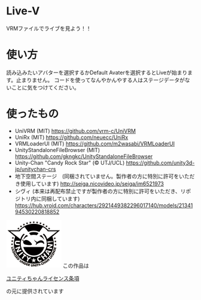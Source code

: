 # Live-V
VRMファイルでライブを見よう！！

# 使い方
読み込みたいアバターを選択するかDefault Avaterを選択するとLiveが始まります。止まりません。
コードを使ってなんやかんやする人はステージデータがないことに気をつけてください。

# 使ったもの
- UniVRM (MIT) https://github.com/vrm-c/UniVRM
- UniRx (MIT) https://github.com/neuecc/UniRx
- VRMLoaderUI (MIT) https://github.com/m2wasabi/VRMLoaderUI
- UnityStandaloneFileBrowser (MIT) https://github.com/gkngkc/UnityStandaloneFileBrowser
- Unity-Chan "Candy Rock Star" (© UTJ/UCL) https://github.com/unity3d-jp/unitychan-crs
- 地下空間ステージ　(同梱されていません。製作者の方に特別に許可をいただき使用しています) http://seiga.nicovideo.jp/seiga/im6521973
- シヴィ (本来は再配布禁止ですが製作者の方に特別に許可をいただき、リポジトリ内に同梱しています) https://hub.vroid.com/characters/2921449382296017140/models/2134194530220818852

<img src="UCL2.0/License Logo/Others/png/Light_Frame.png" alt="UCL2.0">
この作品は 

[ユニティちゃんライセンス条項](http://unity-chan.com/contents/license_jp/)

の元に提供されています

